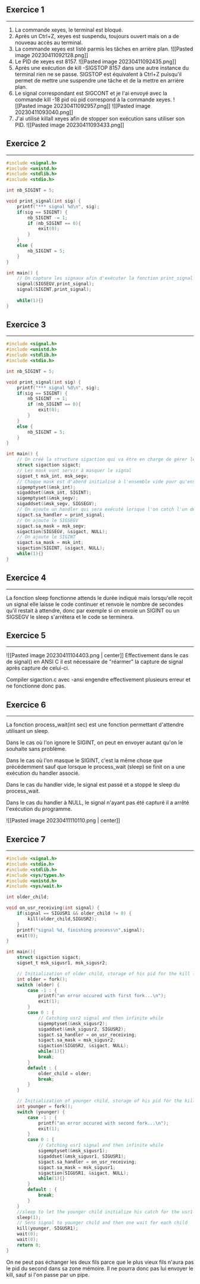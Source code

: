 ## Exercice 1
---

1. La commande xeyes, le terminal est bloqué.
2. Après un Ctrl+Z, xeyes est suspendu, toujours ouvert mais on a de nouveau accès au terminal.
3. La commande xeyes est listé parmis les tâches en arrière plan.
![[Pasted image 20230411092128.png]]
4. Le PID de xeyes est 8157. 
   ![[Pasted image 20230411092435.png]]
5. Après une exécution de kill -SIGSTOP 8157 dans une autre instance du terminal rien ne se passe. SIGSTOP est équivalent à Ctrl+Z puisqu'il permet de mettre une suspendre une tâche et de la mettre en arrière plan.
6. Le signal correspondant est SIGCONT et je l'ai envoyé avec la commande kill -18 pid où pid correspond à la commande xeyes.
   ![[Pasted image 20230411092957.png]]
   ![[Pasted image 20230411093040.png]]
7. J'ai utilisé killall xeyes afin de stopper son exécution sans utiliser son PID.
   ![[Pasted image 20230411093433.png]]

## Exercice 2
---
```c
#include <signal.h>
#include <unistd.h>
#include <stdlib.h> 
#include <stdio.h>

int nb_SIGINT = 5;

void print_signal(int sig) {
    printf("*** signal %d\n", sig);
    if(sig == SIGINT) {
        nb_SIGINT -= 1;
        if (nb_SIGINT == 0){
            exit(0);
        }
    }
    else {
        nb_SIGINT = 5;
    }
}

int main() {
    // On capture les signaux afin d'exécuter la fonction print_signal dès leur capture
    signal(SIGSEGV,print_signal);
    signal(SIGINT,print_signal);
    
    while(1){}
}
```


## Exercice 3
---
```c
#include <signal.h>
#include <unistd.h>
#include <stdlib.h> 
#include <stdio.h>

int nb_SIGINT = 5;

void print_signal(int sig) {
    printf("*** signal %d\n", sig);
    if(sig == SIGINT) {
        nb_SIGINT -= 1;
        if (nb_SIGINT == 0){
            exit(0);
        }
    }
    else {
        nb_SIGINT = 5;
    }
}

int main() {
    // On créé la structure sigaction qui va être en charge de gérer les signaux
    struct sigaction sigact; 
    // Les mask vont servir à masquer le signal
    sigset_t msk_int, msk_segv;
    // Chaque mask est d'abord initialisé à l'ensemble vide pour qu'ensuite on lui ajoute le signal en question.
    sigemptyset(&msk_int);  
	sigaddset(&msk_int, SIGINT);  
    sigemptyset(&msk_segv);  
	sigaddset(&msk_segv, SIGSEGV);  
    // On ajoute un handler qui sera exécuté lorsque l'on catch l'un des signaux
    sigact.sa_handler = print_signal;  
    // On ajoute le SIGSEGV
	sigact.sa_mask = msk_segv;  
	sigaction(SIGSEGV, &sigact, NULL);  
    // On ajoute le SIGINT
	sigact.sa_mask = msk_int;  
	sigaction(SIGINT, &sigact, NULL);  
    while(1){}
}
```

## Exercice 4 
---
La fonction sleep fonctionne attends le durée indiqué mais lorsqu'elle reçoit un signal elle laisse le code continuer et renvoie le nombre de secondes qu'il restait à attendre, donc par exemple si on envoie un SIGINT ou un SIGSEGV le sleep s'arrêtera et le code se terminera.

## Exercice 5
---

![[Pasted image 20230411104403.png | center]]
Effectivement dans le cas de signal() en ANSI C il est nécessaire de "réarmer" la capture de signal après capture de celui-ci.

Compiler sigaction.c avec -ansi engendre effectivement plusieurs erreur et ne fonctionne donc pas.

## Exercice 6
---
La fonction process_wait(int sec) est une fonction permettant d'attendre utilisant un sleep.

Dans le cas où l'on ignore le SIGINT, on peut en envoyer autant qu'on le souhaite sans problème.

Dans le cas où l'on masque le SIGINT, c'est la même chose que précédemment sauf que lorsque le process_wait (sleep) se finit on a une exécution du handler associé.

Dans le cas du handler vide, le signal est passé et a stoppé le sleep du process_wait.

Dans le cas du handler à NULL, le signal n'ayant pas été capturé il a arrêté l'exécution du programme.

![[Pasted image 20230411110110.png | center]]

## Exercice 7 
---
```c
#include <signal.h>
#include <stdio.h>
#include <stdlib.h>
#include <sys/types.h>
#include <unistd.h>
#include <sys/wait.h>

int older_child;

void on_usr_receiving(int signal) {
    if(signal == SIGUSR1 && older_child != 0) {
        kill(older_child,SIGUSR2);
    }
    printf("signal %d, finishing process\n",signal);
    exit(0);
}

int main(){
    struct sigaction sigact;
    sigset_t msk_sigusr1, msk_sigusr2;

    // Initialization of older child, storage of his pid for the kill later
    int older = fork();
    switch (older) {
        case -1 : {
            printf("an error occured with first fork...\n");
            exit(1);
        }
        case 0 : {
            // Catching usr2 signal and then infinite while
            sigemptyset(&msk_sigusr2);  
	        sigaddset(&msk_sigusr2, SIGUSR2); 
            sigact.sa_handler = on_usr_receiving;
            sigact.sa_mask = msk_sigusr2;  
	        sigaction(SIGUSR2, &sigact, NULL); 
            while(1){}
            break;
        }
        default : {
            older_child = older;
            break;
        }
    }

    // Initialization of younger child, storage of his pid for the kill later
    int younger = fork();
    switch (younger) {
        case -1 : {
            printf("an error occured with second fork...\n");
            exit(1);
        }
        case 0 : {
            // Catching usr1 signal and then infinite while
            sigemptyset(&msk_sigusr1);  
	        sigaddset(&msk_sigusr1, SIGUSR1); 
            sigact.sa_handler = on_usr_receiving;
            sigact.sa_mask = msk_sigusr1;  
	        sigaction(SIGUSR1, &sigact, NULL); 
            while(1){}
        }
        default : {
            break;
        }
    }
    //sleep to let the younger child initialize his catch for the usr1
    sleep(1);
    // Sens signal to younger child and then one wait for each child
    kill(younger, SIGUSR1);
    wait(0);
    wait(0);
    return 0;
}
```

On ne peut pas échanger les deux fils parce que le plus vieux fils n'aura pas le pid du second dans sa zone mémoire. Il ne pourra donc pas lui envoyer le kill, sauf si l'on passe par un pipe.
